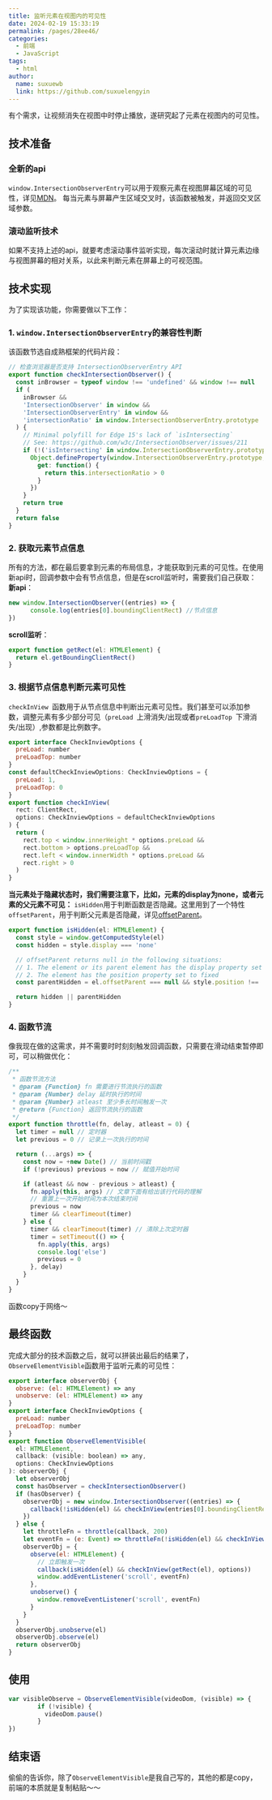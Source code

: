 ```yaml
---
title: 监听元素在视图内的可见性
date: 2024-02-19 15:33:19
permalink: /pages/28ee46/
categories:
  - 前端
  - JavaScript
tags:
  - html
author:
  name: suxuewb
  link: https://github.com/suxuelengyin
---
```

有个需求，让视频消失在视图中时停止播放，遂研究起了元素在视图内的可见性。
## 技术准备
### 全新的api
`window.IntersectionObserverEntry`可以用于观察元素在视图屏幕区域的可见性，详见[MDN](https://developer.mozilla.org/zh-CN/docs/Web/API/IntersectionObserverEntry "MDN")。
每当元素与屏幕产生区域交叉时，该函数被触发，并返回交叉区域参数。
### 滚动监听技术
如果不支持上述的api，就要考虑滚动事件监听实现，每次滚动时就计算元素边缘与视图屏幕的相对关系，以此来判断元素在屏幕上的可视范围。
## 技术实现
为了实现该功能，你需要做以下工作：
### 1. `window.IntersectionObserverEntry`的兼容性判断
该函数节选自成熟框架的代码片段：
```javascript
// 检查浏览器是否支持 IntersectionObserverEntry API
export function checkIntersectionObserver() {
  const inBrowser = typeof window !== 'undefined' && window !== null
  if (
    inBrowser &&
    'IntersectionObserver' in window &&
    'IntersectionObserverEntry' in window &&
    'intersectionRatio' in window.IntersectionObserverEntry.prototype
  ) {
    // Minimal polyfill for Edge 15's lack of `isIntersecting`
    // See: https://github.com/w3c/IntersectionObserver/issues/211
    if (!('isIntersecting' in window.IntersectionObserverEntry.prototype)) {
      Object.defineProperty(window.IntersectionObserverEntry.prototype, 'isIntersecting', {
        get: function() {
          return this.intersectionRatio > 0
        }
      })
    }
    return true
  }
  return false
}
```
### 2. 获取元素节点信息
所有的方法，都在最后要拿到元素的布局信息，才能获取到元素的可见性。在使用新api时，回调参数中会有节点信息，但是在scroll监听时，需要我们自己获取：
**新api**：
```javascript
new window.IntersectionObserver((entries) => {
      console.log(entries[0].boundingClientRect) //节点信息
})
```
**scroll监听**：
```javascript
export function getRect(el: HTMLElement) {
  return el.getBoundingClientRect()
}
```
### 3. 根据节点信息判断元素可见性

`checkInView `函数用于从节点信息中判断出元素可见性。我们甚至可以添加参数，调整元素有多少部分可见（`preLoad `上滑消失/出现或者`preLoadTop `下滑消失/出现）,参数都是比例数字。

```javascript
export interface CheckInviewOptions {
  preLoad: number
  preLoadTop: number
}
const defaultCheckInviewOptions: CheckInviewOptions = {
  preLoad: 1,
  preLoadTop: 0
}
export function checkInView(
  rect: ClientRect,
  options: CheckInviewOptions = defaultCheckInviewOptions
) {
  return (
    rect.top < window.innerHeight * options.preLoad &&
    rect.bottom > options.preLoadTop &&
    rect.left < window.innerWidth * options.preLoad &&
    rect.right > 0
  )
}
```
**当元素处于隐藏状态时，我们需要注意下，比如，元素的display为none，或者元素的父元素不可见：**
`isHidden`用于判断函数是否隐藏。这里用到了一个特性`offsetParent`，用于判断父元素是否隐藏，详见[offsetParent](https://developer.mozilla.org/zh-CN/docs/Web/API/HTMLElement/offsetParent "offsetParent")。
```javascript
export function isHidden(el: HTMLElement) {
  const style = window.getComputedStyle(el)
  const hidden = style.display === 'none'

  // offsetParent returns null in the following situations:
  // 1. The element or its parent element has the display property set to none.
  // 2. The element has the position property set to fixed
  const parentHidden = el.offsetParent === null && style.position !== 'fixed'

  return hidden || parentHidden
}
```
### 4. 函数节流
像我现在做的这需求，并不需要时时刻刻触发回调函数，只需要在滑动结束暂停即可，可以稍做优化：
```javascript
/**
 * 函数节流方法
 * @param {Function} fn 需要进行节流执行的函数
 * @param {Number} delay 延时执行的时间
 * @param {Number} atleast 至少多长时间触发一次
 * @return {Function} 返回节流执行的函数
 */
export function throttle(fn, delay, atleast = 0) {
  let timer = null // 定时器
  let previous = 0 // 记录上一次执行的时间

  return (...args) => {
    const now = +new Date() // 当前时间戳
    if (!previous) previous = now // 赋值开始时间

    if (atleast && now - previous > atleast) {
      fn.apply(this, args) // 文章下面有给出该行代码的理解
      // 重置上一次开始时间为本次结束时间
      previous = now
      timer && clearTimeout(timer)
    } else {
      timer && clearTimeout(timer) // 清除上次定时器
      timer = setTimeout(() => {
        fn.apply(this, args)
        console.log('else')
        previous = 0
      }, delay)
    }
  }
}
```
函数copy于网络～

## 最终函数
完成大部分的技术函数之后，就可以拼装出最后的结果了，`ObserveElementVisible`函数用于监听元素的可见性：
```javascript
export interface observerObj {
  observe: (el: HTMLElement) => any
  unobserve: (el: HTMLElement) => any
}
export interface CheckInviewOptions {
  preLoad: number
  preLoadTop: number
}
export function ObserveElementVisible(
  el: HTMLElement,
  callback: (visible: boolean) => any,
  options: CheckInviewOptions
): observerObj {
  let observerObj
  const hasObserver = checkIntersectionObserver()
  if (hasObserver) {
    observerObj = new window.IntersectionObserver((entries) => {
      callback(!isHidden(el) && checkInView(entries[0].boundingClientRect, options))
    })
  } else {
    let throttleFn = throttle(callback, 200)
    let eventFn = (e: Event) => throttleFn(!isHidden(el) && checkInView(getRect(el), options))
    observerObj = {
      observe(el: HTMLElement) {
        // 立即触发一次
        callback(isHidden(el) && checkInView(getRect(el), options))
        window.addEventListener('scroll', eventFn)
      },
      unobserve() {
        window.removeEventListener('scroll', eventFn)
      }
    }
  }
  observerObj.unobserve(el)
  observerObj.observe(el)
  return observerObj
}
```
## 使用
```javascript
var visibleObserve = ObserveElementVisible(videoDom, (visible) => {
        if (!visible) {
          videoDom.pause()
        }
})
```
## 结束语
偷偷的告诉你，除了`ObserveElementVisible`是我自己写的，其他的都是copy，前端的本质就是复制粘贴～～




